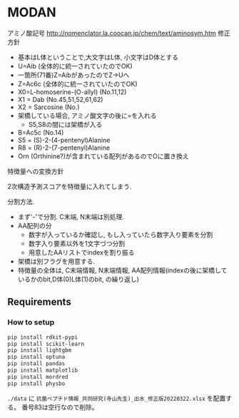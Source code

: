 # MODAN

アミノ酸記号 http://nomenclator.la.coocan.jp/chem/text/aminosym.htm
修正方針

- 基本はL体ということで,大文字はL体, 小文字はD体とする
- U=Aib (全体的に統一されていたのでOK)
- 一箇所(71番)Z=AibがあったのでZ->Uへ
- Z=Ac6c (全体的に統一されていたのでOK)
- X0=L-homoserine-(O-allyl) (No.11,12)
- X1 = Dab (No.45,51,52,61,62)
- X2 = Sarcosine (No.)
- 架橋している場合, アミノ酸文字の後に=を入れる
  - S5,S8の間には架橋が入る
- B=Ac5c (No.14)
- S5 = (S)-2-(4-pentenyl)Alanine
- R8 = (R)-2-(7-pentenyl)Alanine
- Orn (Orthinine?)が含まれている配列があるのでOに置き換え

特徴量への変換方針

2次構造予測スコアを特徴量に入れてしまう.

分割方法.

- まず'-'で分割. C末端, N末端は別処理. 
- AA配列の分
  - 数字が入っているか確認し, もし入っていたら数字入り要素を分割
  - 数字入り要素以外を1文字づつ分割
  - 用意したAAリストでindexを割り振る
- 架橋は別フラグを用意する.
- 特徴量の全体は, C末端情報, N末端情報, AA配列情報(indexの後に架橋しているかのbit,D体(0)L体(1)のbit, の繰り返し) 

## Requirements

### How to setup

```bash
pip install rdkit-pypi
pip install scikit-learn
pip install lightgbm
pip install optuna
pip install pandas
pip install matplotlib
pip install mordred
pip install physbo
```

`./data` に `抗菌ペプチド情報_共同研究(寺山先生)_出水_修正版20220322.xlsx` を配置する。
番号83は空行なので削除。
